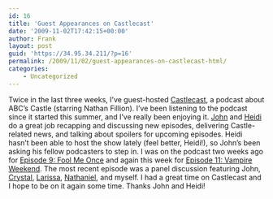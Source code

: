 ```yaml
---
id: 16
title: 'Guest Appearances on Castlecast'
date: '2009-11-02T17:42:15+00:00'
author: Frank
layout: post
guid: 'https://34.95.34.211/?p=16'
permalink: /2009/11/02/guest-appearances-on-castlecast-html/
categories:
    - Uncategorized
---
```


Twice in the last three weeks, I’ve guest-hosted [Castlecast](http://castlecast.libsyn.com), a podcast about ABC’s Castle (starring Nathan Fillion). I’ve been listening to the podcast since it started this summer, and I’ve really been enjoying it. [John](http://twitter.com/johnpavlich) and [Heidi](http://twitter.com/hjkuzcotopia) do a great job recapping and discussing new episodes, delivering Castle-related news, and talking about spoilers for upcoming episodes. Heidi hasn’t been able to host the show lately (feel better, Heidi!), so John’s been asking his fellow podcasters to step in. I was on the podcast two weeks ago for [Episode 9: Fool Me Once](http://castlecast.libsyn.com/index.php?post_id=539556) and again this week for [Episode 11: Vampire Weekend](http://castlecast.libsyn.com/index.php?post_id=544452). The most recent episode was a panel discussion featuring John, [Crystal](http://twitter.com/starrfyre), [Larissa](http://twitter.com/piratescribe), [Nathaniel](http://twitter.com/nathanieletc), and myself. I had a great time on Castlecast and I hope to be on it again some time. Thanks John and Heidi!